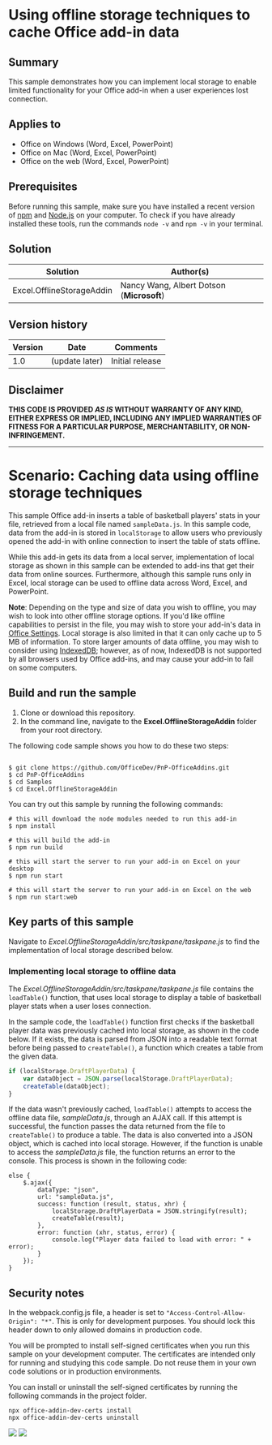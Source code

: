 # Using offline storage techniques to cache Office add-in data

## Summary

This sample demonstrates how you can implement local storage to enable limited functionality for your Office add-in when a user experiences lost connection.

## Applies to

-  Office on Windows (Word, Excel, PowerPoint)
-  Office on Mac (Word, Excel, PowerPoint)
-  Office on the web (Word, Excel, PowerPoint)

## Prerequisites

Before running this sample, make sure you have installed a recent version of [npm](https://www.npmjs.com/get-npm) and [Node.js](https://nodejs.org/en/) on your computer. To check if you have already installed these tools, run the commands `node -v` and `npm -v` in your terminal.

## Solution

Solution | Author(s)
---------|----------
Excel.OfflineStorageAddin | Nancy Wang, Albert Dotson (**Microsoft**)

## Version history

Version  | Date | Comments
---------| -----| --------
1.0  | (update later) | Initial release

## Disclaimer

**THIS CODE IS PROVIDED *AS IS* WITHOUT WARRANTY OF ANY KIND, EITHER EXPRESS OR IMPLIED, INCLUDING ANY IMPLIED WARRANTIES OF FITNESS FOR A PARTICULAR PURPOSE, MERCHANTABILITY, OR NON-INFRINGEMENT.**

----------
# Scenario: Caching data using offline storage techniques
This sample Office add-in inserts a table of basketball players' stats in your file, retrieved from a local file named `sampleData.js`. In this sample code, data from the add-in is stored in `localStorage` to allow users who previously opened the add-in with online connection to insert the table of stats offline.

While this add-in gets its data from a local server, implementation of local storage as shown in this sample can be extended to add-ins that get their data from online sources. Furthermore, although this sample runs only in Excel, local storage can be used to offline data across Word, Excel, and PowerPoint.

**Note**: Depending on the type and size of data you wish to offline, you may wish to look into other offline storage options. If you'd like offline capabilities to persist in the file, you may wish to store your add-in's data in [Office Settings](https://docs.microsoft.com/en-us/javascript/api/office/office.settings?view=office-js). Local storage is also limited in that it can only cache up to 5 MB of information. To store larger amounts of data offline, you may wish to consider using [IndexedDB](https://developer.mozilla.org/en-US/docs/Web/API/IndexedDB_API); however, as of now, IndexedDB is not supported by all browsers used by Office add-ins, and may cause your add-in to fail on some computers.

## Build and run the sample

1. Clone or download this repository. 
2. In the command line, navigate to the **Excel.OfflineStorageAddin** folder from your root directory.

The following code sample shows you how to do these two steps: 
```command&nbsp;line

$ git clone https://github.com/OfficeDev/PnP-OfficeAddins.git
$ cd PnP-OfficeAddins
$ cd Samples
$ cd Excel.OfflineStorageAddin
```
You can try out this sample by running the following commands:
```command&nbsp;line
# this will download the node modules needed to run this add-in
$ npm install

# this will build the add-in 
$ npm run build

# this will start the server to run your add-in on Excel on your desktop
$ npm run start

# this will start the server to run your add-in on Excel on the web
$ npm run start:web
```
## Key parts of this sample

Navigate to *Excel.OfflineStorageAddin/src/taskpane/taskpane.js* to find the implementation of local storage described below. 

### Implementing local storage to offline data
The *Excel.OfflineStorageAddin/src/taskpane/taskpane.js* file contains the `loadTable()` function, that uses local storage to display a table of basketball player stats when a user loses connection.

In the sample code, the `loadTable()` function first checks if the basketball player data was previously cached into local storage, as shown in the code below. If it exists, the data is parsed from JSON into a readable text format before being passed to `createTable()`, a function which creates a table from the given data. 

```js
if (localStorage.DraftPlayerData) {
    var dataObject = JSON.parse(localStorage.DraftPlayerData);
    createTable(dataObject);
}
```

If the data wasn't previously cached, `loadTable()` attempts to access the offline data file, *sampleData.js*, through an AJAX call. If this attempt is successful, the function passes the data returned from the file to `createTable()` to produce a table. The data is also converted into a JSON object, which is cached into local storage. However, if the function is unable to access the *sampleData.js* file, the function returns an error to the console. This process is shown in the following code:
```
else {
    $.ajax({
        dataType: "json",
        url: "sampleData.js",
        success: function (result, status, xhr) {
            localStorage.DraftPlayerData = JSON.stringify(result);
            createTable(result);
        },
        error: function (xhr, status, error) {
            console.log("Player data failed to load with error: " + error);
        }
    });
}
```

## Security notes

In the webpack.config.js file, a header is set to  `"Access-Control-Allow-Origin": "*"`. This is only for development purposes. You should lock this header down to only allowed domains in production code.

You will be prompted to install self-signed certificates when you run this sample on your development computer. The certificates are intended only for running and studying this code sample. Do not reuse them in your own code solutions or in production environments.

You can install or uninstall the self-signed certificates by running the following commands in the project folder.

```command&nbsp;line
npx office-addin-dev-certs install
npx office-addin-dev-certs uninstall
```
<img src="https://telemetry.sharepointpnp.com/pnp-officeaddins/excel-custom-functions/storage" />


<img src="https://telemetry.sharepointpnp.com/officedev/samples/readme-template" />
